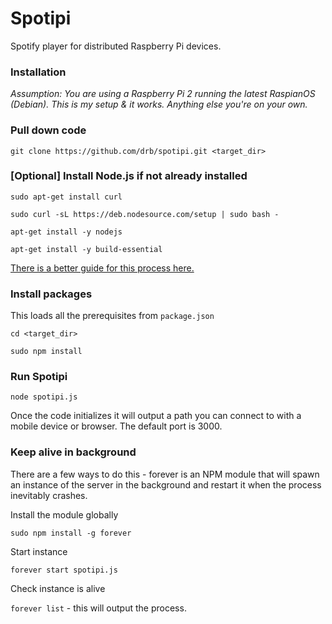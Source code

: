 # Spotipi
Spotify player for distributed Raspberry Pi devices.

### Installation

*Assumption: You are using a Raspberry Pi 2 running the latest RaspianOS (Debian). This is my setup & it works. Anything else you're on your own.*

### Pull down code

`git clone https://github.com/drb/spotipi.git <target_dir>`

### [Optional] Install Node.js if not already installed

`sudo apt-get install curl`

`sudo curl -sL https://deb.nodesource.com/setup | sudo bash -`

`apt-get install -y nodejs`

`apt-get install -y build-essential`

[There is a better guide for this process here.]( https://github.com/joyent/node/wiki/Installing-Node.js-via-package-manager#debian-and-ubuntu-based-linux-distributions)

### Install packages

This loads all the prerequisites from `package.json`

`cd <target_dir>`

`sudo npm install`

### Run Spotipi

`node spotipi.js`

Once the code initializes it will output a path you can connect to with a mobile device or browser. The default port is 3000.

### Keep alive in background

There are a few ways to do this - forever is an NPM module that will spawn an instance of the server in the background and restart it when the process inevitably crashes.

Install the module globally

`sudo npm install -g forever`

Start instance

`forever start spotipi.js`

Check instance is alive

`forever list` - this will output the process.

